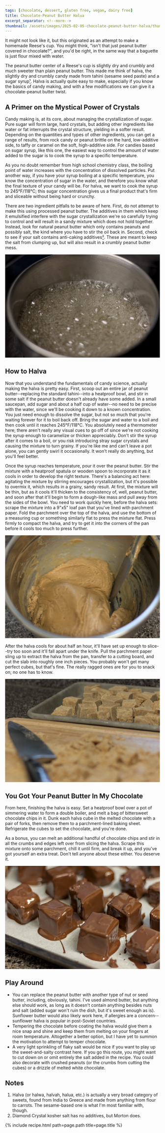 ```yaml
---
tags: [chocolate, dessert, gluten free, vegan, dairy free]
title: Chocolate-Peanut Butter Halva
excerpt_separator: <!--more-->
thumbnail: /assets/images/2025-02-05-chocolate-peanut-butter-halva/thumbnail.webp
---
```


It might not look like it, but this originated as an attempt to make a homemade Reese's cup. You might think, "isn't that just peanut butter covered in chocolate?", and you'd be right, in the same way that a baguette is just flour mixed with water. 

The peanut butter center of a Reese's cup is slightly dry and crumbly and much sweeter than plain peanut butter. This made me think of halva, the slightly dry and crumbly candy made from tahini (sesame seed paste) and a sugar syrup[¹](#notes). Halva is actually quite easy to make, especially if you know the basics of candy making, and with a few modifications we can give it a chocolate-peanut butter twist.

 <!--more-->

## A Primer on the Mystical Power of Crystals

Candy making is, at its core, about managing the crystallization of sugar. Pure sugar will form large, hard crystals, but adding other ingredients like water or fat interrupts the crystal structure, yielding in a softer result. Depending on the quantities and types of other ingredients, you can get a range of results, from rock candy or peanut brittle on the hard, low-additive side, to taffy or caramel on the soft, high-additive side. For candies based on sugar syrup, like this one, the easiest way to control the amount of water added to the sugar is to cook the syrup to a specific temperature. 

As you no doubt remember from high school chemistry class, the boiling point of water increases with the concentration of dissolved particles. Put another way, if you have your syrup boiling at a specific temperature, you know the concentration of sugar in the water, and therefore you know what the final texture of your candy will be. For halva, we want to cook the syrup to 245°F/118°C; this sugar concentration gives us a final product that's firm and sliceable without being hard or crunchy.

There are two ingredient pitfalls to be aware of here. First, do not attempt to make this using processed peanut butter. The additives in them which keep it emulsified interfere with the sugar crystallization we're so carefully trying to control and will result in a sandy mixture which does not hold together. Instead, look for natural peanut butter which only contains peanuts and possibly salt, the kind where you have to stir the oil back in. Second, check to see if your salt contains anti-caking additives[²](#notes). These are meant to keep the salt from clumping up, but will also result in a crumbly peanut butter mess.

![Boiling sugar syrup](/assets/images/2025-02-05-chocolate-peanut-butter-halva/syrup.webp)

## How to Halva

Now that you understand the fundamentals of candy science, actually making the halva is pretty easy. First, scoop out an entire jar of peanut butter--replacing the standard tahini--into a heatproof bowl, and stir in some salt if the peanut butter doesn't already have some added. In a small saucepan, add sugar and about a half cup of water--no need to be precise with the water, since we'll be cooking it down to a known concentration. You just need enough to dissolve the sugar, but not so much that you're waiting forever for it to boil back off. Bring the sugar and water to a boil and then cook until it reaches 245°F/118°C. You absolutely need a thermometer here; there aren't really any visual cues to go off of since we're not cooking the syrup enough to caramelize or thicken appreciably. Don't stir the syrup after it comes to a boil, or you risk introducing stray sugar crystals and causing the mixture to turn grainy. If you're like me and can't leave a pot alone, you can gently swirl it occasionally. It won't really do anything, but you'll feel better.

Once the syrup reaches temperature, pour it over the peanut butter. Stir the mixture with a heatproof spatula or wooden spoon to incorporate it as it cools in order to develop the right texture. There's a balancing act here: agitating the mixture by stirring encourages crystallization, but it's possible to overmix it, which results in a grainy, sandy result. At first, the mixture will be thin, but as it cools it'll thicken to the consistency of, well, peanut butter, and soon after that it'll begin to form a dough-like mass and pull away from the sides of the bowl. You need to work quickly here, before the halva sets: scrape the mixture into a 9"x5" loaf pan that you've lined with parchment paper. Fold the parchment over the top of the halva, and use the bottom of a measuring cup or something similarly flat to press the mixture flat. Press firmly to compact the halva, and try to get it into the corners of the pan before it cools too much to press further.

![The final texture of the halva mixture](/assets/images/2025-02-05-chocolate-peanut-butter-halva/mixture.webp)

After the halva cools for about half an hour, it'll have set up enough to slice--try too soon and it'll fall apart under the knife. Pull the parchment paper sling up to extract the halva from the pan, transfer to a cutting board, and cut the slab into roughly one inch pieces. You probably won't get many perfect cubes, but that's fine. The really ragged ones are for you to snack on; no one has to know.

![Halva cubes](/assets/images/2025-02-05-chocolate-peanut-butter-halva/cut.webp)

## You Got Your Peanut Butter In My Chocolate

From here, finishing the halva is easy. Set a heatproof bowl over a pot of simmering water to form a double boiler, and melt a bag of bittersweet chocolate chips in it. Dunk each halva cube in the melted chocolate with a pair of forks, then remove them to a parchment-lined baking sheet. Refrigerate the cubes to set the chocolate, and you're done.

As a bonus, you can melt an additional handful of chocolate chips and stir in all the crumbs and edges left over from slicing the halva. Scrape this mixture onto some parchment, chill it until firm, and break it up, and you've got yourself an extra treat. Don't tell anyone about these either. You deserve it.

![The halva cubes covered in melted chocolate](/assets/images/2025-02-05-chocolate-peanut-butter-halva/coated.webp)

## Play Around
- You can replace the peanut butter with another type of nut or seed butter, including, obviously, tahini. I've used almond butter, but anything else should work, as long as it doesn't contain anything besides nuts and salt (added sugar won't ruin the dish, but it's sweet enough as is). Sunflower butter would also likely work here, if allergies are a concern--sunflower halva is popular in post-Soviet countries.
- Tempering the chocolate before coating the halva would give them a nice snap and shine and keep them from melting on your fingers at room temperature. Altogether a better option, but I have yet to summon the motivation to attempt to temper chocolate.
- A very light sprinkling of flaky salt would be nice if you want to play up the sweet-and-salty contrast here. If you go this route, you might want to cut down on or omit entirely the salt added in the recipe. You could also decorate with crushed peanuts (or the crumbs from cutting the cubes) or a drizzle of melted white chocolate.

## Notes
1. Halva (or halwa, halvah, halua, etc.) is actually a very broad category of sweets, found from India to Greece and made from anything from flour to carrots. The sesame-based one is what I'm most familiar with, though.
2. Diamond Crystal kosher salt has no additives, but Morton does.

{% include recipe.html path=page.path title=page.title %}
